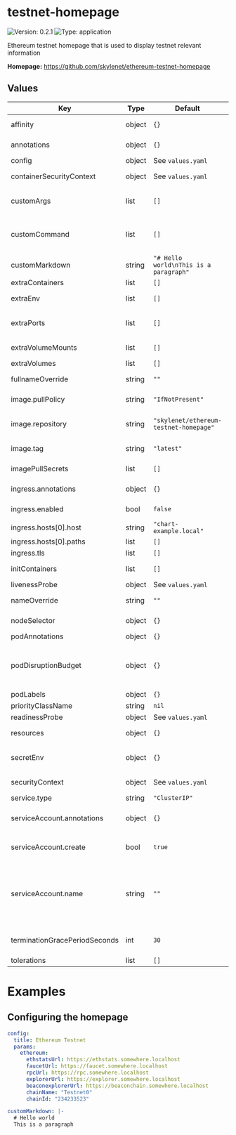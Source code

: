 
# testnet-homepage

![Version: 0.2.1](https://img.shields.io/badge/Version-0.2.1-informational?style=flat-square) ![Type: application](https://img.shields.io/badge/Type-application-informational?style=flat-square)

Ethereum testnet homepage that is used to display testnet relevant information

**Homepage:** <https://github.com/skylenet/ethereum-testnet-homepage>

## Values

| Key | Type | Default | Description |
|-----|------|---------|-------------|
| affinity | object | `{}` | Affinity configuration for pods |
| annotations | object | `{}` | Annotations for the Deployment |
| config | object | See `values.yaml` | Configuration |
| containerSecurityContext | object | See `values.yaml` | The security context for containers |
| customArgs | list | `[]` | Custom args for the testnet-homepage container |
| customCommand | list | `[]` | Command replacement for the testnet-homepage container |
| customMarkdown | string | `"# Hello world\nThis is a paragraph"` |  |
| extraContainers | list | `[]` | Additional containers |
| extraEnv | list | `[]` | Additional env variables |
| extraPorts | list | `[]` | Additional ports. Useful when using extraContainers |
| extraVolumeMounts | list | `[]` | Additional volume mounts |
| extraVolumes | list | `[]` | Additional volumes |
| fullnameOverride | string | `""` | Overrides the chart's computed fullname |
| image.pullPolicy | string | `"IfNotPresent"` | testnet-homepage container pull policy |
| image.repository | string | `"skylenet/ethereum-testnet-homepage"` | testnet-homepage container image repository |
| image.tag | string | `"latest"` | testnet-homepage container image tag |
| imagePullSecrets | list | `[]` | Image pull secrets for Docker images |
| ingress.annotations | object | `{}` | Annotations for Ingress |
| ingress.enabled | bool | `false` | Ingress resource for the HTTP API |
| ingress.hosts[0].host | string | `"chart-example.local"` |  |
| ingress.hosts[0].paths | list | `[]` |  |
| ingress.tls | list | `[]` | Ingress TLS |
| initContainers | list | `[]` | Additional init containers |
| livenessProbe | object | See `values.yaml` | Liveness probe |
| nameOverride | string | `""` | Overrides the chart's name |
| nodeSelector | object | `{}` | Node selector for pods |
| podAnnotations | object | `{}` | Pod annotations |
| podDisruptionBudget | object | `{}` | Define the PodDisruptionBudget spec If not set then a PodDisruptionBudget will not be created |
| podLabels | object | `{}` | Pod labels |
| priorityClassName | string | `nil` | Pod priority class |
| readinessProbe | object | See `values.yaml` | Readiness probe |
| resources | object | `{}` | Resource requests and limits |
| secretEnv | object | `{}` | Secret env variables injected via a created secret |
| securityContext | object | See `values.yaml` | The security context for pods |
| service.type | string | `"ClusterIP"` | Service type |
| serviceAccount.annotations | object | `{}` | Annotations to add to the service account |
| serviceAccount.create | bool | `true` | Specifies whether a service account should be created |
| serviceAccount.name | string | `""` | The name of the service account to use. If not set and create is true, a name is generated using the fullname template |
| terminationGracePeriodSeconds | int | `30` | How long to wait until the pod is forcefully terminated |
| tolerations | list | `[]` | Tolerations for pods |

# Examples

## Configuring the homepage

```yaml
config:
  title: Ethereum Testnet
  params:
    ethereum:
      ethstatsUrl: https://ethstats.somewhere.localhost
      faucetUrl: https://faucet.somewhere.localhost
      rpcUrl: https://rpc.somewhere.localhost
      explorerUrl: https://explorer.somewhere.localhost
      beaconexplorerUrl: https://beaconchain.somewhere.localhost
      chainName: "Testnet0"
      chainId: "234233523"

customMarkdown: |-
  # Hello world
  This is a paragraph
```

